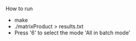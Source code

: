 How to run

  - make
  - ./matrixProduct > results.txt
  - Press '6' to select the mode 'All in batch mode'
